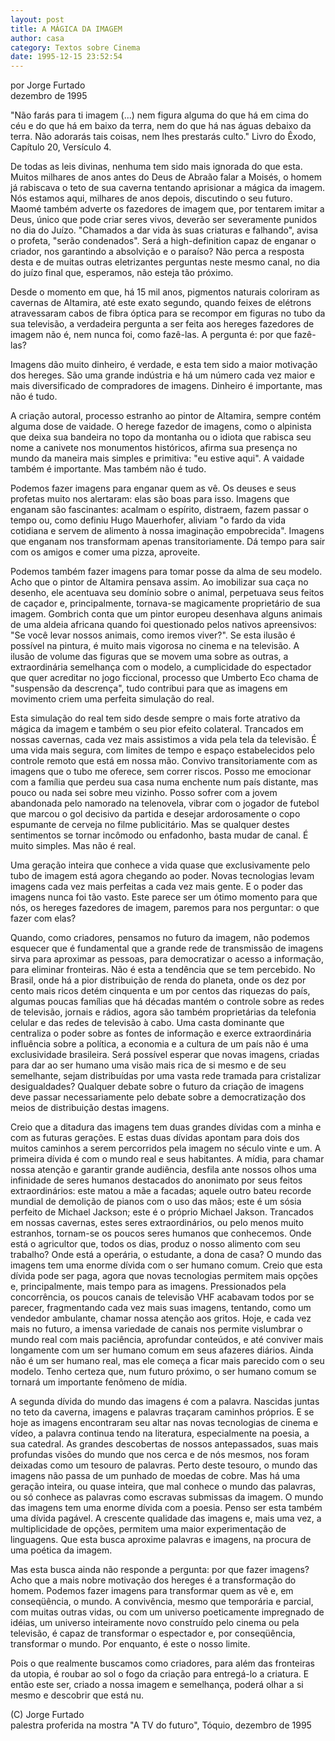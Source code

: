 ```yaml
---
layout: post
title: A MÁGICA DA IMAGEM
author: casa
category: Textos sobre Cinema
date: 1995-12-15 23:52:54
---
```

por Jorge Furtado\
dezembro de 1995

"Não farás para ti imagem (...) nem figura alguma do que há em cima do céu e do que há em baixo da terra, nem do que há nas águas debaixo da terra. Não adorarás tais coisas, nem lhes prestarás culto." Livro do Êxodo, Capítulo 20, Versículo 4.

De todas as leis divinas, nenhuma tem sido mais ignorada do que esta. Muitos milhares de anos antes do Deus de Abraão falar a Moisés, o homem já rabiscava o teto de sua caverna tentando aprisionar a mágica da imagem. Nós estamos aqui, milhares de anos depois, discutindo o seu futuro. Maomé também adverte os fazedores de imagem que, por tentarem imitar a Deus, único que pode criar seres vivos, deverão ser severamente punidos no dia do Juízo. "Chamados a dar vida às suas criaturas e falhando", avisa o profeta, "serão condenados". Será a high-definition capaz de enganar o criador, nos garantindo a absolvição e o paraíso? Não perca a resposta desta e de muitas outras eletrizantes perguntas neste mesmo canal, no dia do juízo final que, esperamos, não esteja tão próximo.

Desde o momento em que, há 15 mil anos, pigmentos naturais coloriram as cavernas de Altamira, até este exato segundo, quando feixes de elétrons atravessaram cabos de fibra óptica para se recompor em figuras no tubo da sua televisão, a verdadeira pergunta a ser feita aos hereges fazedores de imagem não é, nem nunca foi, como fazê-las. A pergunta é: por que fazê-las?

Imagens dão muito dinheiro, é verdade, e esta tem sido a maior motivação dos hereges. São uma grande indústria e há um número cada vez maior e mais diversificado de compradores de imagens. Dinheiro é importante, mas não é tudo.

A criação autoral, processo estranho ao pintor de Altamira, sempre contém alguma dose de vaidade. O herege fazedor de imagens, como o alpinista que deixa sua bandeira no topo da montanha ou o idiota que rabisca seu nome a canivete nos monumentos históricos, afirma sua presença no mundo da maneira mais simples e primitiva: "eu estive aqui". A vaidade também é importante. Mas também não é tudo.

Podemos fazer imagens para enganar quem as vê. Os deuses e seus profetas muito nos alertaram: elas são boas para isso. Imagens que enganam são fascinantes: acalmam o espírito, distraem, fazem passar o tempo ou, como definiu Hugo Mauerhofer, aliviam "o fardo da vida cotidiana e servem de alimento à nossa imaginação empobrecida". Imagens que enganam nos transformam apenas transitoriamente. Dá tempo para sair com os amigos e comer uma pizza, aproveite.

Podemos também fazer imagens para tomar posse da alma de seu modelo. Acho que o pintor de Altamira pensava assim. Ao imobilizar sua caça no desenho, ele acentuava seu domínio sobre o animal, perpetuava seus feitos de caçador e, principalmente, tornava-se magicamente proprietário de sua imagem. Gombrich conta que um pintor europeu desenhava alguns animais de uma aldeia africana quando foi questionado pelos nativos apreensivos: "Se você levar nossos animais, como iremos viver?". Se esta ilusão é possível na pintura, é muito mais vigorosa no cinema e na televisão. A ilusão de volume das figuras que se movem uma sobre as outras, a extraordinária semelhança com o modelo, a cumplicidade do espectador que quer acreditar no jogo ficcional, processo que Umberto Eco chama de "suspensão da descrença", tudo contribui para que as imagens em movimento criem uma perfeita simulação do real.

Esta simulação do real tem sido desde sempre o mais forte atrativo da mágica da imagem e também o seu pior efeito colateral. Trancados em nossas cavernas, cada vez mais assistimos a vida pela tela da televisão. É uma vida mais segura, com limites de tempo e espaço estabelecidos pelo controle remoto que está em nossa mão. Convivo transitoriamente com as imagens que o tubo me oferece, sem correr riscos. Posso me emocionar com a família que perdeu sua casa numa enchente num país distante, mas pouco ou nada sei sobre meu vizinho. Posso sofrer com a jovem abandonada pelo namorado na telenovela, vibrar com o jogador de futebol que marcou o gol decisivo da partida e desejar ardorosamente o copo espumante de cerveja no filme publicitário. Mas se qualquer destes sentimentos se tornar incômodo ou enfadonho, basta mudar de canal. É muito simples. Mas não é real.

Uma geração inteira que conhece a vida quase que exclusivamente pelo tubo de imagem está agora chegando ao poder. Novas tecnologias levam imagens cada vez mais perfeitas a cada vez mais gente. E o poder das imagens nunca foi tão vasto. Este parece ser um ótimo momento para que nós, os hereges fazedores de imagem, paremos para nos perguntar: o que fazer com elas?

Quando, como criadores, pensamos no futuro da imagem, não podemos esquecer que é fundamental que a grande rede de transmissão de imagens sirva para aproximar as pessoas, para democratizar o acesso a informação, para eliminar fronteiras. Não é esta a tendência que se tem percebido. No Brasil, onde há a pior distribuição de renda do planeta, onde os dez por cento mais ricos detém cinquenta e um por centos das riquezas do país, algumas poucas famílias que há décadas mantém o controle sobre as redes de televisão, jornais e rádios, agora são também proprietárias da telefonia celular e das redes de televisão à cabo. Uma casta dominante que centraliza o poder sobre as fontes de informação e exerce extraordinária influência sobre a política, a economia e a cultura de um país não é uma exclusividade brasileira. Será possível esperar que novas imagens, criadas para dar ao ser humano uma visão mais rica de si mesmo e de seu semelhante, sejam distribuídas por uma vasta rede tramada para cristalizar desigualdades? Qualquer debate sobre o futuro da criação de imagens deve passar necessariamente pelo debate sobre a democratização dos meios de distribuição destas imagens.

Creio que a ditadura das imagens tem duas grandes dívidas com a minha e com as futuras gerações. E estas duas dívidas apontam para dois dos muitos caminhos a serem percorridos pela imagem no século vinte e um. A primeira dívida é com o mundo real e seus habitantes. A mídia, para chamar nossa atenção e garantir grande audiência, desfila ante nossos olhos uma infinidade de seres humanos destacados do anonimato por seus feitos extraordinários: este matou a mãe a facadas; aquele outro bateu recorde mundial de demolição de pianos com o uso das mãos; este é um sósia perfeito de Michael Jackson; este é o próprio Michael Jakson. Trancados em nossas cavernas, estes seres extraordinários, ou pelo menos muito estranhos, tornam-se os poucos seres humanos que conhecemos. Onde está o agricultor que, todos os dias, produz o nosso alimento com seu trabalho? Onde está a operária, o estudante, a dona de casa? O mundo das imagens tem uma enorme dívida com o ser humano comum. Creio que esta dívida pode ser paga, agora que novas tecnologias permitem mais opções e, principalmente, mais tempo para as imagens. Pressionados pela concorrência, os poucos canais de televisão VHF acabavam todos por se parecer, fragmentando cada vez mais suas imagens, tentando, como um vendedor ambulante, chamar nossa atenção aos gritos. Hoje, e cada vez mais no futuro, a imensa variedade de canais nos permite vislumbrar o mundo real com mais paciência, aprofundar conteúdos, e até conviver mais longamente com um ser humano comum em seus afazeres diários. Ainda não é um ser humano real, mas ele começa a ficar mais parecido com o seu modelo. Tenho certeza que, num futuro próximo, o ser humano comum se tornará um importante fenômeno de mídia.

A segunda dívida do mundo das imagens é com a palavra. Nascidas juntas no teto da caverna, imagens e palavras traçaram caminhos próprios. E se hoje as imagens encontraram seu altar nas novas tecnologias de cinema e vídeo, a palavra continua tendo na literatura, especialmente na poesia, a sua catedral. As grandes descobertas de nossos antepassados, suas mais profundas visões do mundo que nos cerca e de nós mesmos, nos foram deixadas como um tesouro de palavras. Perto deste tesouro, o mundo das imagens não passa de um punhado de moedas de cobre. Mas há uma geração inteira, ou quase inteira, que mal conhece o mundo das palavras, ou só conhece as palavras como escravas submissas da imagem. O mundo das imagens tem uma enorme dívida com a poesia. Penso ser esta também uma dívida pagável. A crescente qualidade das imagens e, mais uma vez, a multiplicidade de opções, permitem uma maior experimentação de linguagens. Que esta busca aproxime palavras e imagens, na procura de uma poética da imagem.

Mas esta busca ainda não responde a pergunta: por que fazer imagens? Acho que a mais nobre motivação dos hereges é a transformação do homem. Podemos fazer imagens para transformar quem as vê e, em conseqüência, o mundo. A convivência, mesmo que temporária e parcial, com muitas outras vidas, ou com um universo poeticamente impregnado de idéias, um universo inteiramente novo construído pelo cinema ou pela televisão, é capaz de transformar o espectador e, por conseqüência, transformar o mundo. Por enquanto, é este o nosso limite.

Pois o que realmente buscamos como criadores, para além das fronteiras da utopia, é roubar ao sol o fogo da criação para entregá-lo a criatura. E então este ser, criado a nossa imagem e semelhança, poderá olhar a si mesmo e descobrir que está nu.

(C) Jorge Furtado\
palestra proferida na mostra "A TV do futuro", Tóquio, dezembro de 1995